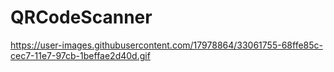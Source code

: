 # QRCodeScanner
https://user-images.githubusercontent.com/17978864/33061755-68ffe85c-cec7-11e7-97cb-1beffae2d40d.gif

